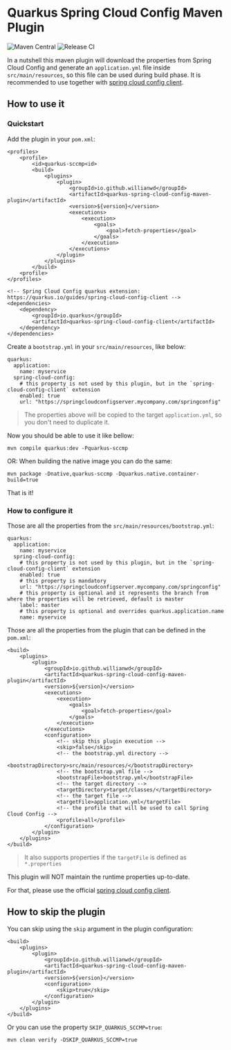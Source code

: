 # Quarkus Spring Cloud Config Maven Plugin

![Maven Central](https://img.shields.io/maven-central/v/io.github.willianwd/quarkus-spring-cloud-config-maven-plugin?logo=apache-maven&style=for-the-badge)
![Release CI](https://img.shields.io/github/workflow/status/wllianwd/quarkus-spring-cloud-config-maven-plugin/ci-release?style=for-the-badge)

In a nutshell this maven plugin will download the properties from Spring Cloud Config and generate an `application.yml` file inside `src/main/resources`, so this file can be used during build phase.
It is recommended to use together with [spring cloud config client](https://quarkus.io/guides/spring-cloud-config-client).

## How to use it

### Quickstart

Add the plugin in your `pom.xml`:

```
<profiles>
    <profile>
        <id>quarkus-sccmp<id>
        <build>
            <plugins>
                <plugin>
                    <groupId>io.github.willianwd</groupId>
                    <artifactId>quarkus-spring-cloud-config-maven-plugin</artifactId>
                    <version>${version}</version>
                    <executions>
                        <execution>
                            <goals>
                                <goal>fetch-properties</goal>
                            </goals>
                        </execution>
                    </executions>
                </plugin>
            </plugins>
        </build>
    <profile>
</profiles>

<!-- Spring Cloud Config quarkus extension: https://quarkus.io/guides/spring-cloud-config-client -->
<dependencies>
    <dependency>
        <groupId>io.quarkus</groupId>
        <artifactId>quarkus-spring-cloud-config-client</artifactId>
    </dependency>
</dependencies>

```
Create a `bootstrap.yml` in your `src/main/resources`, like below:
```
quarkus:
  application:
    name: myservice
  spring-cloud-config:
    # this property is not used by this plugin, but in the `spring-cloud-config-client` extension
    enabled: true
    url: "https://springcloudconfigserver.mycompany.com/springconfig"
```
> The properties above will be copied to the target `application.yml`, so you don't need to duplicate it.

Now you should be able to use it like bellow:

```
mvn compile quarkus:dev -Pquarkus-sccmp
```

OR: When building the native image you can do the same:
```
mvn package -Dnative,quarkus-sccmp -Dquarkus.native.container-build=true
```
That is it!

### How to configure it

Those are all the properties from the `src/main/resources/bootstrap.yml`:
```
quarkus:
  application:
    name: myservice
  spring-cloud-config:
    # this property is not used by this plugin, but in the `spring-cloud-config-client` extension
    enabled: true
    # this property is mandatory
    url: "https://springcloudconfigserver.mycompany.com/springconfig"
    # this property is optional and it represents the branch from where the properties will be retrieved, default is master
    label: master
    # this property is optional and overrides quarkus.application.name
    name: myservice
```

Those are all the properties from the plugin that can be defined in the `pom.xml`:
```
<build>
    <plugins>
        <plugin>
            <groupId>io.github.willianwd</groupId>
            <artifactId>quarkus-spring-cloud-config-maven-plugin</artifactId>
            <version>${version}</version>
            <executions>
                <execution>
                    <goals>
                        <goal>fetch-properties</goal>
                    </goals>
                </execution>
            </executions>
            <configuration>
                <!-- skip this plugin execution -->
                <skip>false</skip>
                <!-- the bootstrap.yml directory -->
                <bootstrapDirectory>src/main/resources/</bootstrapDirectory>
                <!-- the bootstrap.yml file -->
                <bootstrapFile>bootstrap.yml</bootstrapFile>
                <!-- the target directory -->
                <targetDirectory>target/classes/</targetDirectory>
                <!-- the target file -->
                <targetFile>application.yml</targetFile>
                <!-- the profile that will be used to call Spring Cloud Config -->
                <profile>all</profile>
            </configuration>
        </plugin>
    </plugins>
</build> 
```

> It also supports properties if the `targetFile` is defined as `*.properties`

This plugin will NOT maintain the runtime properties up-to-date.

For that, please use the official [spring cloud config client](https://quarkus.io/guides/spring-cloud-config-client).

## How to skip the plugin

You can skip using the `skip` argument in the plugin configuration:
```
<build>
    <plugins>
        <plugin>
            <groupId>io.github.willianwd</groupId>
            <artifactId>quarkus-spring-cloud-config-maven-plugin</artifactId>
            <version>${version}</version>
            <configuration>
                <skip>true</skip>
            </configuration>
        </plugin>
    </plugins>
</build> 
```
Or you can use the property `SKIP_QUARKUS_SCCMP=true`:
```
mvn clean verify -DSKIP_QUARKUS_SCCMP=true
```
